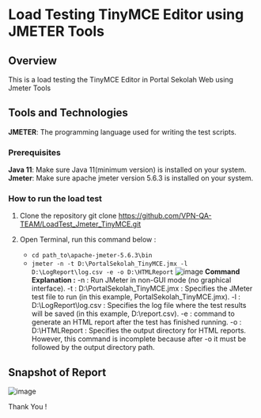 # Load Testing TinyMCE Editor using JMETER Tools

## Overview
This is a load testing the TinyMCE Editor in Portal Sekolah Web using Jmeter Tools

## Tools and Technologies
**JMETER**: The programming language used for writing the test scripts.

### Prerequisites </br>
**Java 11**: Make sure Java 11(minimum version) is installed on your system.
**Jmeter**: Make sure apache jmeter version 5.6.3 is installed on your system.

### How to run the load test
1. Clone the repository
   git clone https://github.com/VPN-QA-TEAM/LoadTest_Jmeter_TinyMCE.git
   
2. Open Terminal, run this command below :  
   - ```cd path_to\apache-jmeter-5.6.3\bin```
   - ```jmeter -n -t D:\PortalSekolah_TinyMCE.jmx -l D:\LogReport\log.csv -e -o D:\HTMLReport```
   ![image](https://github.com/VPN-QA-TEAM/LoadTest_Jmeter_TinyMCE/assets/146044337/c77adb0c-d245-45d3-8372-1d6d824a6b57)
   **Command Explanation :**
     -n : Run JMeter in non-GUI mode (no graphical interface).
     -t : D:\PortalSekolah_TinyMCE.jmx : Specifies the JMeter test file to run (in this example, PortalSekolah_TinyMCE.jmx).
     -l : D:\LogReport\log.csv : Specifies the log file where the test results will be saved (in this example, D:\report.csv).
     -e : command to generate an HTML report after the test has finished running.
     -o : D:\HTMLReport : Specifies the output directory for HTML reports. However, this command is incomplete because after -o it must be followed by the output directory path.

## Snapshot of Report
![image](https://github.com/VPN-QA-TEAM/LoadTest_Jmeter_TinyMCE/assets/146044337/2eec33bd-b48d-4c3a-82e2-354435b8030e)


Thank You !


